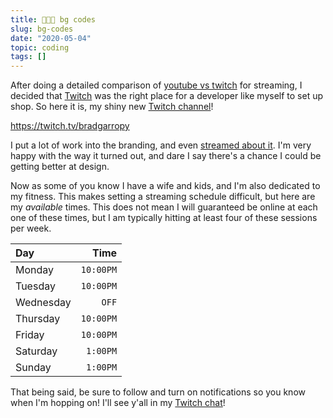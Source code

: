 ```yaml
---
title: 👨🏼‍💻 bg codes
slug: bg-codes
date: "2020-05-04"
topic: coding
tags: []
---
```


After doing a detailed comparison of [youtube vs twitch][versus] for streaming, I decided that [Twitch][twitch] was the right place for a developer like myself to set up shop. So here it is, my shiny new [Twitch channel][channel]!

https://twitch.tv/bradgarropy

I put a lot of work into the branding, and even [streamed about it][branding]. I'm very happy with the way it turned out, and dare I say there's a chance I could be getting better at design.

Now as some of you know I have a wife and kids, and I'm also dedicated to my fitness. This makes setting a streaming schedule difficult, but here are my _available_ times. This does not mean I will guaranteed be online at each one of these times, but I am typically hitting at least four of these sessions per week.

| Day       |      Time |
| :-------- | --------: |
| Monday    | `10:00PM` |
| Tuesday   | `10:00PM` |
| Wednesday |     `OFF` |
| Thursday  | `10:00PM` |
| Friday    | `10:00PM` |
| Saturday  |  `1:00PM` |
| Sunday    |  `1:00PM` |

That being said, be sure to follow and turn on notifications so you know when I'm hopping on! I'll see y'all in my [Twitch chat][channel]!

[versus]: https://bradgarropy.com/blog/youtube-vs-twitch
[twitch]: https://twitch.tv
[channel]: https://twitch.tv/bradgarropy
[branding]: https://twitch.tv/videos/603427759
